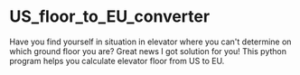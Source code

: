 # US_floor_to_EU_converter

Have you find yourself in situation in elevator  where you can't determine on which ground floor you are?
Great news I got solution for you! This python program helps you calculate elevator floor from US to EU.
